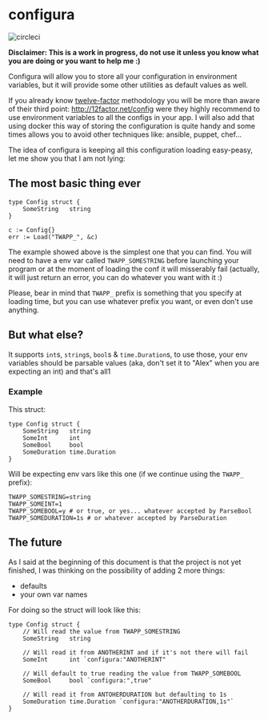 configura
=========

![circleci](https://circleci.com/gh/agonzalezro/configura.png)

**Disclaimer: This is a work in progress, do not use it unless you know what
you are doing or you want to help me :)**

Configura will allow you to store all your configuration in environment
variables, but it will provide some other utilities as default values as well.

If you already know [twelve-factor](http://12factor.net/) methodology you will
be more than aware of their third point: http://12factor.net/config were they
highly recommend to use environment variables to all the configs in your app. I
will also add that using docker this way of storing the configuration is quite
handy and some times allows you to avoid other techniques like: ansible,
puppet, chef...

The idea of configura is keeping all this configuration loading easy-peasy, let
me show you that I am not lying:

The most basic thing ever
-------------------------

    type Config struct {
        SomeString   string
    }

    c := Config{}
    err := Load("TWAPP_", &c)

The example showed above is the simplest one that you can find. You will need
to have a env var called `TWAPP_SOMESTRING` before launching your program or at
the moment of loading the conf it will misserably fail (actually, it will just
return an error, you can do whatever you want with it :)

Please, bear in mind that `TWAPP_` prefix is something that you specify at
loading time, but you can use whatever prefix you want, or even don't use
anything.

But what else?
--------------

It supports `int`s, `string`s, `bool`s & `time.Duration`s, to use those, your
env variables should be parsable values (aka, don't set it to "Alex" when you
are expecting an int) and that's all1

### Example

This struct:

    type Config struct {
        SomeString   string
        SomeInt      int
        SomeBool     bool
        SomeDuration time.Duration
    }

Will be expecting env vars like this one (if we continue using the `TWAPP_`
prefix):

    TWAPP_SOMESTRING=string
    TWAPP_SOMEINT=1
    TWAPP_SOMEBOOL=y # or true, or yes... whatever accepted by ParseBool
    TWAPP_SOMEDURATION=1s # or whatever accepted by ParseDuration


The future
----------

As I said at the beginning of this document is that the project is not yet
finished, I was thinking on the possibility of adding 2 more things:

- defaults
- your own var names

For doing so the struct will look like this:

    type Config struct {
        // Will read the value from TWAPP_SOMESTRING
        SomeString   string

        // Will read it from ANOTHERINT and if it's not there will fail
        SomeInt      int `configura:"ANOTHERINT"

        // Will default to true reading the value from TWAPP_SOMEBOOL
        SomeBool     bool `configura:",true"

        // Will read it from ANTOHERDURATION but defaulting to 1s
        SomeDuration time.Duration `configura:"ANOTHERDURATION,1s"`
    }

